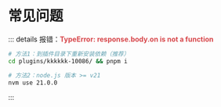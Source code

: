 # 常见问题
::: details 报错：**<span style="color:#D7474B">TypeError: response.body.on is not a function</span>**

```sh
# 方法1：到插件目录下重新安装依赖（推荐）
cd plugins/kkkkkk-10086/ && pnpm i

# 方法2：node.js 版本 >= v21
nvm use 21.0.0
```
:::
